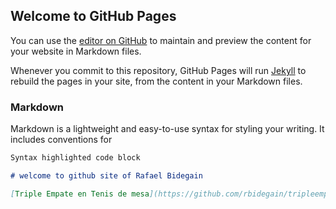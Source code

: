 ## Welcome to GitHub Pages

You can use the [editor on GitHub](https://github.com/rbidegain/tripleempate.github.io/edit/gh-pages/index.md) to maintain and preview the content for your website in Markdown files.

Whenever you commit to this repository, GitHub Pages will run [Jekyll](https://jekyllrb.com/) to rebuild the pages in your site, from the content in your Markdown files.

### Markdown

Markdown is a lightweight and easy-to-use syntax for styling your writing. It includes conventions for

```markdown
Syntax highlighted code block

# welcome to github site of Rafael Bidegain 

[Triple Empate en Tenis de mesa](https://github.com/rbidegain/tripleempate.github.io)

